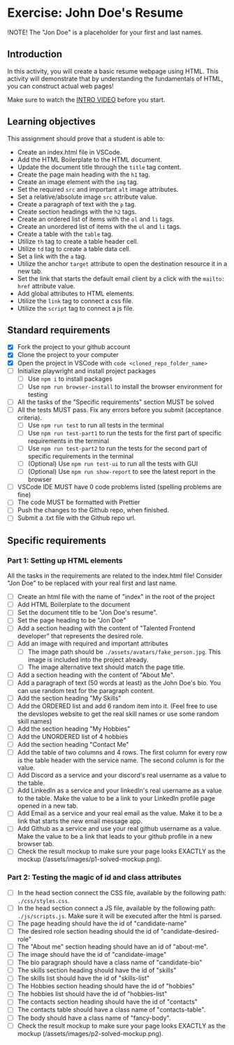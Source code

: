 # Exercise: John Doe's Resume

!NOTE! The "Jon Doe" is a placeholder for your first and last names.

## Introduction

In this activity, you will create a basic resume webpage using HTML. This activity will demonstrate that by understanding the fundamentals of HTML, you can construct actual web pages!


Make sure to watch the [INTRO VIDEO](https://www.loom.com/share/7dc80d1a15f74d718dba51ed8490cacd?sid=40bfa1ba-526c-49b2-993f-7822deb6f731) before you start.

## Learning objectives

This assignment should prove that a student is able to:

- Create an index.html file in VSCode.
- Add the HTML Boilerplate to the HTML document.
- Update the document title through the `title` tag content.
- Create the page main heading with the `h1` tag.
- Create an image element with the `img` tag.
- Set the required `src` and important `alt` image attributes.
- Set a relative/absolute image `src` attribute value.
- Create a paragraph of text with the `p` tag.
- Create section headings with the `h2` tags.
- Create an ordered list of items with the `ol` and `li` tags.
- Create an unordered list of items with the `ul` and `li` tags.
- Create a table with the `table` tag.
- Utilize `th` tag to create a table header cell.
- Utilize `td` tag to create a table data cell.
- Set a link with the `a` tag.
- Utilize the anchor `target` attribute to open the destination resource it in a new tab.
- Set the link that starts the default email client by a click with the `mailto:` `href` attribute value.
- Add global attributes to HTML elements.
- Utilize the `link` tag to connect a css file.
- Utilize the `script` tag to connect a js file.

## Standard requirements

- [x] Fork the project to your github account
- [x] Clone the project to your computer
- [x] Open the project in VSCode with `code <cloned_repo_folder_name>`
- [ ] Initialize playwright and install project packages
  - [ ] Use `npm i` to install packages
  - [ ] Use `npm run browser-install` to install the browser environment for testing 
- [ ] All the tasks of the "Specific requirements" section MUST be solved
- [ ] All the tests MUST pass. Fix any errors before you submit (acceptance criteria).
  - [ ] Use `npm run test` to run all tests in the terminal
  - [ ] Use `npm run test-part1` to run the tests for the first part of specific requirements in the terminal
  - [ ] Use `npm run test-part2` to run the tests for the second part of specific requirements in the terminal
  - [ ] (Optional) Use `npm run test-ui` to run all the tests with GUI
  - [ ] (Optional) Use `npm run show-report` to see the latest report in the browser
- [ ] VSCode IDE MUST have 0 code problems listed (spelling problems are fine)
- [ ] The code MUST be formatted with Prettier
- [ ] Push the changes to the Github repo, when finished.
- [ ] Submit a .txt file with the Github repo url.

## Specific requirements

### Part 1: Setting up HTML elements

All the tasks in the requirements are related to the index.html file! Consider "Jon Doe" to be replaced with your real first and last name.

- [ ] Create an html file with the name of "index" in the root of the project
- [ ] Add HTML Boilerplate to the document
- [ ] Set the document title to be "Jon Doe's resume".
- [ ] Set the page heading to be "Jon Doe"
- [ ] Add a section heading with the content of "Talented Frontend developer" that represents the desired role.
- [ ] Add an image with required and important attributes
  - [ ] The image path should be `./assets/avatars/fake_person.jpg`. This image is included into the project already.
  - [ ] The image alternative text should match the page title.
- [ ] Add a section heading with the content of "About Me".
- [ ] Add a paragraph of text (50 words at least) as the John Doe's bio. You can use random text for the paragraph content.
- [ ] Add the section heading "My Skills"
- [ ] Add the ORDERED list and add 6 random item into it. (Feel free to use the devslopes website to get the real skill names or use some random skill names)
- [ ] Add the section heading "My Hobbies"
- [ ] Add the UNORDERED list of 4 hobbies
- [ ] Add the section heading "Contact Me"
- [ ] Add the table of two columns and 4 rows. The first column for every row is the table header with the service name. The second column is for the value.
- [ ] Add Discord as a service and your discord's real username as a value to the table.
- [ ] Add LinkedIn as a service and your linkedIn's real username as a value to the table. Make the value to be a link to your LinkedIn profile page opened in a new tab.
- [ ] Add Email as a service and your real email as the value. Make it to be a link that starts the new email message app.
- [ ] Add Github as a service and use your real github username as a value. Make the value to be a link that leads to your github profile in a new browser tab.
- [ ] Check the result mockup to make sure your page looks EXACTLY as the mockup (/assets/images/p1-solved-mockup.png).

### Part 2: Testing the magic of id and class attributes

- [ ] In the head section connect the CSS file, available by the following path: `./css/styles.css`.
- [ ] In the head section connect a JS file, available by the following path: `./js/scripts.js`. Make sure it will be executed after the html is parsed.
- [ ] The page heading should have the id of "candidate-name"
- [ ] The desired role section heading should the id of "candidate-desired-role"
- [ ] The "About me" section heading should have an id of "about-me".
- [ ] The image should have the id of "candidate-image"
- [ ] The bio paragraph should have a class name of "candidate-bio"
- [ ] The skills section heading should have the id of "skills"
- [ ] The skills list should have the id of "skills-list"
- [ ] The Hobbies section heading should have the id of "hobbies"
- [ ] The hobbies list should have the id of "hobbies-list"
- [ ] The contacts section heading should have the id of "contacts"
- [ ] The contacts table should have a class name of "contacts-table".
- [ ] The body should have a class name of "fancy-body".
- [ ] Check the result mockup to make sure your page looks EXACTLY as the mockup (/assets/images/p2-solved-mockup.png).
